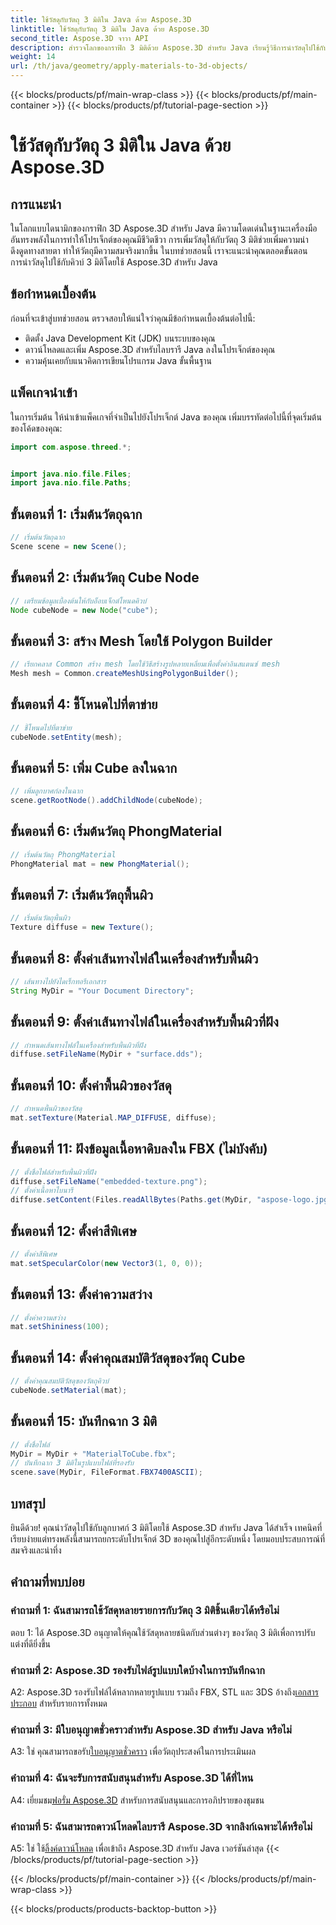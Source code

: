 ```yaml
---
title: ใช้วัสดุกับวัตถุ 3 มิติใน Java ด้วย Aspose.3D
linktitle: ใช้วัสดุกับวัตถุ 3 มิติใน Java ด้วย Aspose.3D
second_title: Aspose.3D จาวา API
description: สำรวจโลกของกราฟิก 3 มิติด้วย Aspose.3D สำหรับ Java เรียนรู้วิธีการนำวัสดุไปใช้กับวัตถุ 3 มิติได้อย่างราบรื่น ยกระดับโครงการของคุณด้วยภาพที่สมจริง
weight: 14
url: /th/java/geometry/apply-materials-to-3d-objects/
---
```


{{< blocks/products/pf/main-wrap-class >}}
{{< blocks/products/pf/main-container >}}
{{< blocks/products/pf/tutorial-page-section >}}

# ใช้วัสดุกับวัตถุ 3 มิติใน Java ด้วย Aspose.3D

## การแนะนำ

ในโลกแบบไดนามิกของกราฟิก 3D Aspose.3D สำหรับ Java มีความโดดเด่นในฐานะเครื่องมืออันทรงพลังในการทำให้โปรเจ็กต์ของคุณมีชีวิตชีวา การเพิ่มวัสดุให้กับวัตถุ 3 มิติช่วยเพิ่มความน่าดึงดูดทางสายตา ทำให้วัตถุมีความสมจริงมากขึ้น ในบทช่วยสอนนี้ เราจะแนะนำคุณตลอดขั้นตอนการนำวัสดุไปใช้กับคิวบ์ 3 มิติโดยใช้ Aspose.3D สำหรับ Java

## ข้อกำหนดเบื้องต้น

ก่อนที่จะเข้าสู่บทช่วยสอน ตรวจสอบให้แน่ใจว่าคุณมีข้อกำหนดเบื้องต้นต่อไปนี้:

- ติดตั้ง Java Development Kit (JDK) บนระบบของคุณ
- ดาวน์โหลดและเพิ่ม Aspose.3D สำหรับไลบรารี Java ลงในโปรเจ็กต์ของคุณ
- ความคุ้นเคยกับแนวคิดการเขียนโปรแกรม Java ขั้นพื้นฐาน

## แพ็คเกจนำเข้า

ในการเริ่มต้น ให้นำเข้าแพ็คเกจที่จำเป็นไปยังโปรเจ็กต์ Java ของคุณ เพิ่มบรรทัดต่อไปนี้ที่จุดเริ่มต้นของโค้ดของคุณ:

```java
import com.aspose.threed.*;


import java.nio.file.Files;
import java.nio.file.Paths;
```

## ขั้นตอนที่ 1: เริ่มต้นวัตถุฉาก

```java
// เริ่มต้นวัตถุฉาก
Scene scene = new Scene();
```

## ขั้นตอนที่ 2: เริ่มต้นวัตถุ Cube Node

```java
// เตรียมข้อมูลเบื้องต้นให้กับอ็อบเจ็กต์โหนดคิวบ์
Node cubeNode = new Node("cube");
```

## ขั้นตอนที่ 3: สร้าง Mesh โดยใช้ Polygon Builder

```java
// เรียกคลาส Common สร้าง mesh โดยใช้วิธีสร้างรูปหลายเหลี่ยมเพื่อตั้งค่าอินสแตนซ์ mesh
Mesh mesh = Common.createMeshUsingPolygonBuilder();
```

## ขั้นตอนที่ 4: ชี้โหนดไปที่ตาข่าย

```java
// ชี้โหนดไปที่ตาข่าย
cubeNode.setEntity(mesh);
```

## ขั้นตอนที่ 5: เพิ่ม Cube ลงในฉาก

```java
// เพิ่มลูกบาศก์ลงในฉาก
scene.getRootNode().addChildNode(cubeNode);
```

## ขั้นตอนที่ 6: เริ่มต้นวัตถุ PhongMaterial

```java
// เริ่มต้นวัตถุ PhongMaterial
PhongMaterial mat = new PhongMaterial();
```

## ขั้นตอนที่ 7: เริ่มต้นวัตถุพื้นผิว

```java
// เริ่มต้นวัตถุพื้นผิว
Texture diffuse = new Texture();
```

## ขั้นตอนที่ 8: ตั้งค่าเส้นทางไฟล์ในเครื่องสำหรับพื้นผิว

```java
// เส้นทางไปยังไดเร็กทอรีเอกสาร
String MyDir = "Your Document Directory";
```

## ขั้นตอนที่ 9: ตั้งค่าเส้นทางไฟล์ในเครื่องสำหรับพื้นผิวที่ฝัง

```java
// กำหนดเส้นทางไฟล์ในเครื่องสำหรับพื้นผิวที่ฝัง
diffuse.setFileName(MyDir + "surface.dds");
```

## ขั้นตอนที่ 10: ตั้งค่าพื้นผิวของวัสดุ

```java
// กำหนดพื้นผิวของวัสดุ
mat.setTexture(Material.MAP_DIFFUSE, diffuse);
```

## ขั้นตอนที่ 11: ฝังข้อมูลเนื้อหาดิบลงใน FBX (ไม่บังคับ)

```java
// ตั้งชื่อไฟล์สำหรับพื้นผิวที่ฝัง
diffuse.setFileName("embedded-texture.png");
// ตั้งค่าเนื้อหาไบนารี
diffuse.setContent(Files.readAllBytes(Paths.get(MyDir, "aspose-logo.jpg")));
```

## ขั้นตอนที่ 12: ตั้งค่าสีพิเศษ

```java
// ตั้งค่าสีพิเศษ
mat.setSpecularColor(new Vector3(1, 0, 0));
```

## ขั้นตอนที่ 13: ตั้งค่าความสว่าง

```java
// ตั้งค่าความสว่าง
mat.setShininess(100);
```

## ขั้นตอนที่ 14: ตั้งค่าคุณสมบัติวัสดุของวัตถุ Cube

```java
// ตั้งค่าคุณสมบัติวัสดุของวัตถุคิวบ์
cubeNode.setMaterial(mat);
```

## ขั้นตอนที่ 15: บันทึกฉาก 3 มิติ

```java
// ตั้งชื่อไฟล์
MyDir = MyDir + "MaterialToCube.fbx";
// บันทึกฉาก 3 มิติในรูปแบบไฟล์ที่รองรับ
scene.save(MyDir, FileFormat.FBX7400ASCII);
```

## บทสรุป

ยินดีด้วย! คุณนำวัสดุไปใช้กับลูกบาศก์ 3 มิติโดยใช้ Aspose.3D สำหรับ Java ได้สำเร็จ เทคนิคที่เรียบง่ายแต่ทรงพลังนี้สามารถยกระดับโปรเจ็กต์ 3D ของคุณไปสู่อีกระดับหนึ่ง โดยมอบประสบการณ์ที่สมจริงและน่าทึ่ง

## คำถามที่พบบ่อย

### คำถามที่ 1: ฉันสามารถใช้วัสดุหลายรายการกับวัตถุ 3 มิติชิ้นเดียวได้หรือไม่

ตอบ 1: ได้ Aspose.3D อนุญาตให้คุณใช้วัสดุหลายชนิดกับส่วนต่างๆ ของวัตถุ 3 มิติเพื่อการปรับแต่งที่ดียิ่งขึ้น

### คำถามที่ 2: Aspose.3D รองรับไฟล์รูปแบบใดบ้างในการบันทึกฉาก

 A2: Aspose.3D รองรับไฟล์ได้หลากหลายรูปแบบ รวมถึง FBX, STL และ 3DS อ้างถึง[เอกสารประกอบ](https://reference.aspose.com/3d/java/) สำหรับรายการทั้งหมด

### คำถามที่ 3: มีใบอนุญาตชั่วคราวสำหรับ Aspose.3D สำหรับ Java หรือไม่

 A3: ใช่ คุณสามารถขอรับ[ใบอนุญาตชั่วคราว](https://purchase.aspose.com/temporary-license/) เพื่อวัตถุประสงค์ในการประเมินผล

### คำถามที่ 4: ฉันจะรับการสนับสนุนสำหรับ Aspose.3D ได้ที่ไหน

 A4: เยี่ยมชม[ฟอรั่ม Aspose.3D](https://forum.aspose.com/c/3d/18) สำหรับการสนับสนุนและการอภิปรายของชุมชน

### คำถามที่ 5: ฉันสามารถดาวน์โหลดไลบรารี Aspose.3D จากลิงก์เฉพาะได้หรือไม่

 A5: ใช่ ใช้[ลิ้งค์ดาวน์โหลด](https://releases.aspose.com/3d/java/) เพื่อเข้าถึง Aspose.3D สำหรับ Java เวอร์ชันล่าสุด
{{< /blocks/products/pf/tutorial-page-section >}}

{{< /blocks/products/pf/main-container >}}
{{< /blocks/products/pf/main-wrap-class >}}

{{< blocks/products/products-backtop-button >}}
